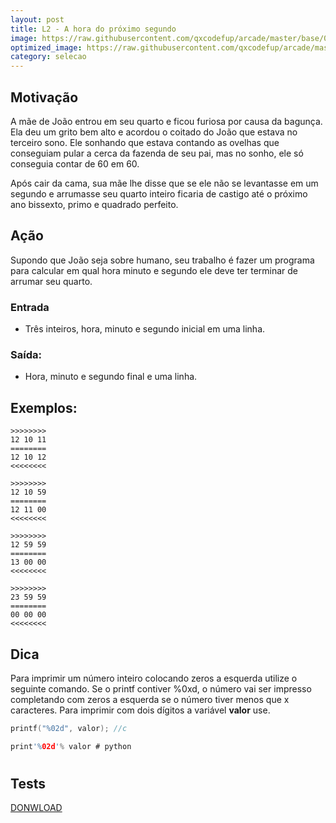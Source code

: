 ```yaml
---
layout: post
title: L2 - A hora do próximo segundo
image: https://raw.githubusercontent.com/qxcodefup/arcade/master/base/038/__capa.jpg
optimized_image: https://raw.githubusercontent.com/qxcodefup/arcade/master/base/.thumb/038/Readme.jpg
category: selecao
---
```

<!-- DON'T EDIT THIS FILE, GENERATED BY SCRIPT -->
<!-- DON'T EDIT THIS FILE, GENERATED BY SCRIPT -->
<!-- DON'T EDIT THIS FILE, GENERATED BY SCRIPT -->
<!-- DON'T EDIT THIS FILE, GENERATED BY SCRIPT -->
<!-- DON'T EDIT THIS FILE, GENERATED BY SCRIPT -->



## Motivação

A mãe de João entrou em seu quarto e ficou furiosa por causa da bagunça. Ela deu um grito bem alto e acordou o coitado do João que estava no terceiro sono. Ele sonhando que estava contando as ovelhas que conseguiam pular a cerca da fazenda de seu pai, mas no sonho, ele só conseguia contar de 60 em 60.

Após cair da cama, sua mãe lhe disse que se ele não se levantasse em um segundo e arrumasse seu quarto inteiro ficaria de castigo até o próximo ano bissexto, primo e quadrado perfeito.

## Ação

Supondo que João seja sobre humano, seu trabalho é fazer um programa para calcular em qual hora minuto e segundo ele deve ter terminar de arrumar seu quarto.

### Entrada

* Três inteiros, hora, minuto e segundo inicial em uma linha.

### Saída:

* Hora, minuto e segundo final e uma linha.

## Exemplos:

```
>>>>>>>>
12 10 11
========
12 10 12
<<<<<<<<

>>>>>>>>
12 10 59
========
12 11 00
<<<<<<<<

>>>>>>>>
12 59 59
========
13 00 00
<<<<<<<<

>>>>>>>>
23 59 59
========
00 00 00
<<<<<<<<
```

## Dica

Para imprimir um número inteiro colocando zeros a esquerda utilize o seguinte comando. Se o printf contiver %0xd, o número vai ser impresso completando com zeros a esquerda se o número tiver menos que x caracteres. Para imprimir com dois dígitos a variável **valor** use.

```C
printf("%02d", valor); //c

print'%02d'% valor # python
```

#

## Tests
[DONWLOAD](https://raw.githubusercontent.com/qxcodefup/arcade/master/base/038/t.tio)

